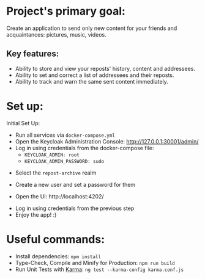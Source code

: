 # Project's primary goal:
Create an application to send only new content for your friends and acquaintances: pictures, music, videos.
## Key features:
- Ability to store and view your reposts' history, content and addressees.
- Ability to set and correct a list of addressees and their reposts.
- Ability to track and warn the same sent content immediately.
# Set up:
Initial Set Up:
- Run all services via `docker-compose.yml`
- Open the Keycloak Administration Console: http://127.0.0.1:30001/admin/
- Log in using credentials from the docker-compose file:
  - `KEYCLOAK_ADMIN: root`
  - `KEYCLOAK_ADMIN_PASSWORD: sudo`
* Select the `repost-archive` realm
- Create a new user and set a password for them
* Open the UI: http://localhost:4202/
- Log in using credentials from the previous step
- Enjoy the app! :)
# Useful commands:
- Install dependencies: `npm install`
- Type-Check, Compile and Minify for Production: `npm run build`
- Run Unit Tests with [Karma](https://karma-runner.github.io/latest/index.html): `ng test --karma-config karma.conf.js`
